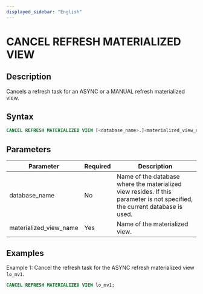 ```yaml
---
displayed_sidebar: "English"
---
```


# CANCEL REFRESH MATERIALIZED VIEW

## Description

Cancels a refresh task for an ASYNC or a MANUAL refresh materialized view.

## Syntax

```SQL
CANCEL REFRESH MATERIALIZED VIEW [<database_name>.]<materialized_view_name>
```

## Parameters

| **Parameter**          | **Required** | **Description**                                              |
| ---------------------- | ------------ | ------------------------------------------------------------ |
| database_name          | No           | Name of the database where the materialized view resides. If this parameter is not specified, the current database is used. |
| materialized_view_name | Yes          | Name of the materialized view.                               |

## Examples

Example 1: Cancel the refresh task for the ASYNC refresh materialized view `lo_mv1`.

```SQL
CANCEL REFRESH MATERIALIZED VIEW lo_mv1;
```
